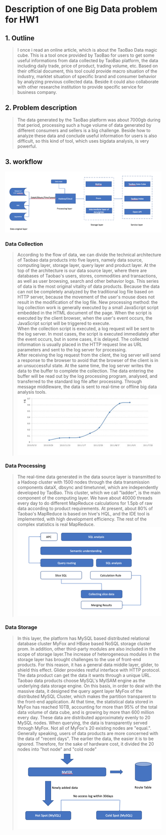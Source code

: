 # Description of one Big Data problem for HW1
## 1. Outline
> I once i read an online article, which is about the TaoBao Data magic cube. This is a tool once provided by TaoBao for users to get some useful informations from data collected by TaoBao platform, the data including daily trade, price of product, trading volume, etc. Based on their official document, this tool could provide macro situation of the industry, marktet situation of specific brand and consumer behavior by analyzing previous collected data. Beside it could also collaborate with other researche institution to provide specific service for business company.
## 2. Problem description
>The data generated by the TaoBao platform was about 7000gb during that period, processing such a huge volume of data generated by different consumers and sellers is a big challenge. Beside how to analyze these data and conclude useful information for users is also difficult, so this kind of tool, which uses bigdata analysis, is very powerful.
## 3. workflow
![workflow](1.png)
### Data Collection
>According to the flow of data,  we can divide the technical architecture of Taobao data products into five layers, namely data source, computing layer, storage layer, query layer and product layer. At the top of the architecture is our data source layer, where there are databases of Taobao's users, stores, commodities and transactions, as well as user browsing, search and other behavior logs. This series of data is the most original vitality of data products.
>Because the data can not be completely analyzed by the traditional log file based on HTTP server, because the movement of the user's mouse does not result in the modification of the log file. New processing method: the log collection work is generally executed by a small JavaScript script embedded in the HTML document of the page. When the script is executed by the client browser, when the user's event occurs, the JavaScript script will be triggered to execute.<br>
>When the collection script is executed, a log request will be sent to the log server. In most cases, the script is executed immediately after the event occurs, but in some cases, it is delayed. The collected information is usually placed in the HTTP request line as URL parameters and sent to the log server for processing.<br>
>After receiving the log request from the client, the log server will send a response to the browser to avoid that the browser of the client is in an unsuccessful state. At the same time, the log server writes the data to the buffer to complete the collection.
>The data entering the buffer will be read out by the log processing program, analysed, and transferred to the standard log file after processing. Through message middleware, the data is sent to real-time or offline big data analysis tools.
![MyFox_volume_growth](2.jpg)
### Data Processing
>The real-time data generated in the data source layer is transmitted to a Hadoop cluster with 1500 nodes through the data transmission components dataX, dbsync and timetunnel, which are independently developed by TaoBao. This cluster, which we call "ladder", is the main component of the computing layer. We have about 40000 threads every day to do different MapReduce calculations for 1.5pb of raw data according to product requirements. At present, about 80% of Taobao's MapReduce is based on hive's HQL, and the IDE tool is implemented, with high development efficiency. The rest of the complex statistics is real MapReduce.
![MyFox_Searching](3.png)
### Data Storage
>In this layer, the platform has MySQL based distributed relational database cluster MyFox and HBase based NoSQL storage cluster prom. In addition, other third-party modules are also included in the scope of storage layer.The increase of heterogeneous modules in the storage layer has brought challenges to the use of front-end products. For this reason, it has a general data middle layer, glider, to shield this effect. Glider provides restful interface with HTTP protocol. The data product can get the data it wants through a unique URL. Taobao data products choose MySQL's MyISAM engine as the underlying data storage engine. On this basis, in order to deal with the massive data, it designed the query agent layer MyFox of the distributed MySQL Cluster, which makes the partition transparent to the front-end application. At that time, the statistical data stored in MyFox has reached 10TB, accounting for more than 95% of the total data volume of data cube, and is growing by more than 600 million every day. These data are distributed approximately evenly to 20 MySQL nodes. When querying, the data is transparently served through MyFox. Not all of MyFox's 20 existing nodes are "equal.". Generally speaking, users of data products are more concerned with the data of "recent days". The earlier the data, the easier it is to be ignored. Therefore, for the sake of hardware cost, it divided the 20 nodes into "hot node" and "cold node"
![MyFox_Node](4.png)









